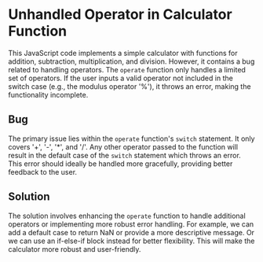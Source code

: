# Unhandled Operator in Calculator Function

This JavaScript code implements a simple calculator with functions for addition, subtraction, multiplication, and division.  However, it contains a bug related to handling operators. The `operate` function only handles a limited set of operators. If the user inputs a valid operator not included in the switch case (e.g., the modulus operator '%'), it throws an error, making the functionality incomplete.

## Bug

The primary issue lies within the `operate` function's `switch` statement. It only covers '+', '-', '*', and '/'.  Any other operator passed to the function will result in the default case of the `switch` statement which throws an error. This error should ideally be handled more gracefully, providing better feedback to the user.

## Solution

The solution involves enhancing the `operate` function to handle additional operators or implementing more robust error handling. For example, we can add a default case to return NaN or provide a more descriptive message. Or we can use an if-else-if block instead for better flexibility. This will make the calculator more robust and user-friendly.